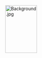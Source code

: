 <!DOCTYPE html>
<Title>MyPage</Title>
<head>

</head>

<Body>

<img src="https://img.freepik.com/free-vector/retro-styled-pattern-background_1048-6593.jpg" Width="100" Height="150" alt="Background.jpg">

</Body>

